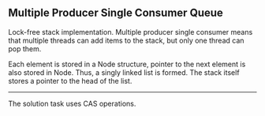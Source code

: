 ## Multiple Producer Single Consumer Queue


Lock-free stack implementation. Multiple producer single consumer means that multiple threads can add items to the stack, but only one thread can pop them.

Each element is stored in a Node structure, pointer to the next element is also stored in Node. Thus, a singly linked list is formed. The stack itself stores a pointer to the head of the list.

---

The solution task uses CAS operations.
